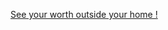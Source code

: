 <a href="https://moneyconvertor.vercel.app/" target="_blank" >See your worth outside your home !<a />
